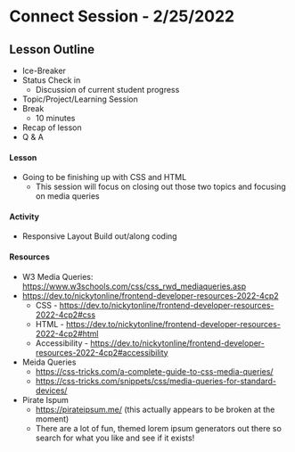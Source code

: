 # Connect Session - 2/25/2022

## Lesson Outline

  * Ice-Breaker
  * Status Check in
    * Discussion of current student progress
  * Topic/Project/Learning Session
  * Break
    * 10 minutes
  * Recap of lesson
  * Q & A

#### Lesson

  * Going to be finishing up with CSS and HTML
    * This session will focus on closing out those two topics and focusing on media queries

#### Activity

  * Responsive Layout Build out/along coding

#### Resources

  * W3 Media Queries: https://www.w3schools.com/css/css_rwd_mediaqueries.asp
  * https://dev.to/nickytonline/frontend-developer-resources-2022-4cp2
    * CSS -  https://dev.to/nickytonline/frontend-developer-resources-2022-4cp2#css
    * HTML - https://dev.to/nickytonline/frontend-developer-resources-2022-4cp2#html
    * Accessibility - https://dev.to/nickytonline/frontend-developer-resources-2022-4cp2#accessibility
  * Meida Queries
    * https://css-tricks.com/a-complete-guide-to-css-media-queries/
    * https://css-tricks.com/snippets/css/media-queries-for-standard-devices/
  * Pirate Ispum
    * https://pirateipsum.me/ (this actually appears to be broken at the moment)
    * There are a lot of fun, themed lorem ipsum generators out there so search for what you like and see if it exists!
